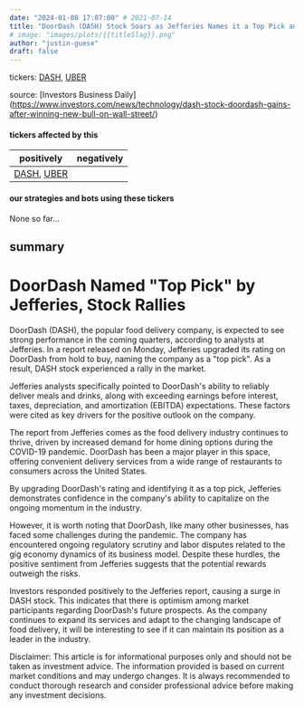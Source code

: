 ```yaml
---
date: "2024-01-08 17:07:00" # 2021-07-14
title: "DoorDash (DASH) Stock Soars as Jefferies Names it a Top Pick and Predicts Strong EBITDA Growth"
# image: "images/plots/{{titleSlag}}.png"
author: "justin-guese"
draft: false
---
```

tickers: <a href='https://finance.yahoo.com/quote/DASH' target='_blank'>DASH</a>, <a href='https://finance.yahoo.com/quote/UBER' target='_blank'>UBER</a> 

source: [Investors Business Daily](<a href='https://www.investors.com/news/technology/dash-stock-doordash-gains-after-winning-new-bull-on-wall-street/' target='_blank'>https://www.investors.com/news/technology/dash-stock-doordash-gains-after-winning-new-bull-on-wall-street/</a>)

#### tickers affected by this

| positively | negatively |
|------------|------------
| <a href='https://finance.yahoo.com/quote/DASH' target='_blank'>DASH</a>, <a href='https://finance.yahoo.com/quote/UBER' target='_blank'>UBER</a> |  |

#### our strategies and bots using these tickers

None so far...

## summary

# DoorDash Named "Top Pick" by Jefferies, Stock Rallies

DoorDash (DASH), the popular food delivery company, is expected to see strong performance in the coming quarters, according to analysts at Jefferies. In a report released on Monday, Jefferies upgraded its rating on DoorDash from hold to buy, naming the company as a "top pick". As a result, DASH stock experienced a rally in the market.

Jefferies analysts specifically pointed to DoorDash's ability to reliably deliver meals and drinks, along with exceeding earnings before interest, taxes, depreciation, and amortization (EBITDA) expectations. These factors were cited as key drivers for the positive outlook on the company.

The report from Jefferies comes as the food delivery industry continues to thrive, driven by increased demand for home dining options during the COVID-19 pandemic. DoorDash has been a major player in this space, offering convenient delivery services from a wide range of restaurants to consumers across the United States.

By upgrading DoorDash's rating and identifying it as a top pick, Jefferies demonstrates confidence in the company's ability to capitalize on the ongoing momentum in the industry.

However, it is worth noting that DoorDash, like many other businesses, has faced some challenges during the pandemic. The company has encountered ongoing regulatory scrutiny and labor disputes related to the gig economy dynamics of its business model. Despite these hurdles, the positive sentiment from Jefferies suggests that the potential rewards outweigh the risks.

Investors responded positively to the Jefferies report, causing a surge in DASH stock. This indicates that there is optimism among market participants regarding DoorDash's future prospects. As the company continues to expand its services and adapt to the changing landscape of food delivery, it will be interesting to see if it can maintain its position as a leader in the industry.

Disclaimer: This article is for informational purposes only and should not be taken as investment advice. The information provided is based on current market conditions and may undergo changes. It is always recommended to conduct thorough research and consider professional advice before making any investment decisions.